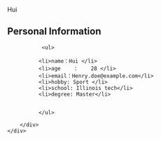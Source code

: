 ﻿<!DOCTYPE html>
<head>
    <meta charset="utf-8">
    <meta name="viewport" content="width=device-width, initial-scale=1.0">
    <link rel="stylesheet" type="text/css" href="style.css">
    <title>Your Page Title</title>
</head>
<body>
    <div class="box1">
        <div class="box2">
            <div class="name">Hui</div>
            <p>
              <h2  >Personal Information</h2>
                  
          
               <ul>
          
              <li>name：Hui </li>
              <li>age    ：    28 </li>
              <li>email：Henry.doe@example.com</li>
              <li>hobby: Sport </li>
              <li>school: Illinois tech</li>
              <li>degree: Master</li>
          
          
              </ul> 
          
        </div>
    </div>
</body>
</html>

